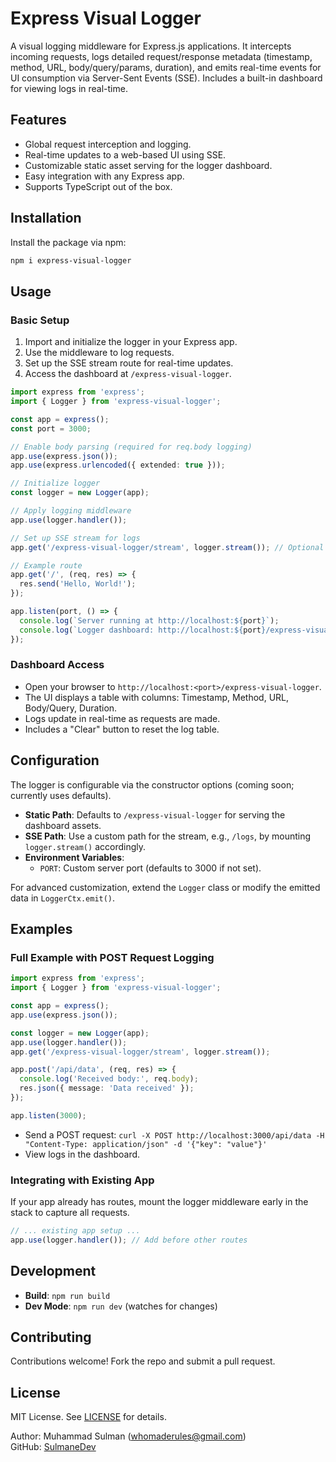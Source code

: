 # Express Visual Logger

A visual logging middleware for Express.js applications. It intercepts incoming requests, logs detailed request/response metadata (timestamp, method, URL, body/query/params, duration), and emits real-time events for UI consumption via Server-Sent Events (SSE). Includes a built-in dashboard for viewing logs in real-time.

## Features
- Global request interception and logging.
- Real-time updates to a web-based UI using SSE.
- Customizable static asset serving for the logger dashboard.
- Easy integration with any Express app.
- Supports TypeScript out of the box.

## Installation

Install the package via npm:

```bash
npm i express-visual-logger
```

## Usage

### Basic Setup

1. Import and initialize the logger in your Express app.
2. Use the middleware to log requests.
3. Set up the SSE stream route for real-time updates.
4. Access the dashboard at `/express-visual-logger`.

```typescript
import express from 'express';
import { Logger } from 'express-visual-logger';

const app = express();
const port = 3000;

// Enable body parsing (required for req.body logging)
app.use(express.json());
app.use(express.urlencoded({ extended: true }));

// Initialize logger
const logger = new Logger(app);

// Apply logging middleware
app.use(logger.handler());

// Set up SSE stream for logs
app.get('/express-visual-logger/stream', logger.stream()); // Optional custom path

// Example route
app.get('/', (req, res) => {
  res.send('Hello, World!');
});

app.listen(port, () => {
  console.log(`Server running at http://localhost:${port}`);
  console.log(`Logger dashboard: http://localhost:${port}/express-visual-logger`);
});
```

### Dashboard Access
- Open your browser to `http://localhost:<port>/express-visual-logger`.
- The UI displays a table with columns: Timestamp, Method, URL, Body/Query, Duration.
- Logs update in real-time as requests are made.
- Includes a "Clear" button to reset the log table.

## Configuration

The logger is configurable via the constructor options (coming soon; currently uses defaults).

- **Static Path**: Defaults to `/express-visual-logger` for serving the dashboard assets.
- **SSE Path**: Use a custom path for the stream, e.g., `/logs`, by mounting `logger.stream()` accordingly.
- **Environment Variables**:
  - `PORT`: Custom server port (defaults to 3000 if not set).

For advanced customization, extend the `Logger` class or modify the emitted data in `LoggerCtx.emit()`.

## Examples

### Full Example with POST Request Logging

```typescript
import express from 'express';
import { Logger } from 'express-visual-logger';

const app = express();
app.use(express.json());

const logger = new Logger(app);
app.use(logger.handler());
app.get('/express-visual-logger/stream', logger.stream());

app.post('/api/data', (req, res) => {
  console.log('Received body:', req.body);
  res.json({ message: 'Data received' });
});

app.listen(3000);
```

- Send a POST request: `curl -X POST http://localhost:3000/api/data -H "Content-Type: application/json" -d '{"key": "value"}'`
- View logs in the dashboard.

### Integrating with Existing App

If your app already has routes, mount the logger middleware early in the stack to capture all requests.

```typescript
// ... existing app setup ...
app.use(logger.handler()); // Add before other routes
```

## Development

- **Build**: `npm run build`
- **Dev Mode**: `npm run dev` (watches for changes)

## Contributing

Contributions welcome! Fork the repo and submit a pull request.

## License

MIT License. See [LICENSE](LICENSE) for details.

Author: Muhammad Sulman (whomaderules@gmail.com)  
GitHub: [SulmaneDev](https://github.com/SulmaneDev)